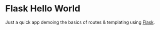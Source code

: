 Flask Hello World
=================

Just a quick app demoing the basics of routes & templating using [Flask](http://flask.pocoo.org/).
